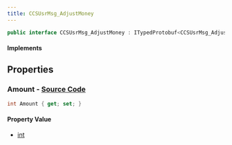 ```yaml
---
title: CCSUsrMsg_AdjustMoney
---
```


```csharp
public interface CCSUsrMsg_AdjustMoney : ITypedProtobuf<CCSUsrMsg_AdjustMoney>, INativeHandle, INetMessage<CCSUsrMsg_AdjustMoney>, IDisposable
```

#### Implements

## Properties

### **Amount** - [Source Code](https://github.com/swiftly-solution/swiftlys2/blob/main/managed/src/SwiftlyS2.Generated/Protobufs/Interfaces/CCSUsrMsg_AdjustMoney.cs#L18)

```csharp
int Amount { get; set; }
```

#### Property Value

- [int](https://learn.microsoft.com/dotnet/api/system.int32)

